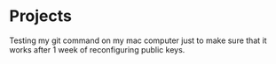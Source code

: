 # Projects
Testing my git command on my mac computer just to make sure that it works after 1 week of reconfiguring public keys.
